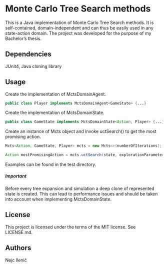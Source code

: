 # Monte Carlo Tree Search methods
This is a Java implementation of Monte Carlo Tree Search methods. It is self-contained, domain-independent and can thus be easily used in any state-action domain. The project was developed for the purpose of my Bachelor’s thesis.

## Dependencies
JUnit4, Java cloning library

## Usage
Create the implementation of MctsDomainAgent.
```java
public class Player implements MctsDomainAgent<GameState> {...}
```
Create the implementation of MctsDomainState.
```java
public class GameState implements MctsDomainState<Action, Player> {...}
```
Create an instance of Mcts object and invoke uctSearch() to get the most promising action.
```java
Mcts<Action, GameState, Player> mcts = new Mcts<>(numberOfIterations);

Action mostPromisingAction = mcts.uctSearch(state, explorationParameter);
```
Examples can be found in the test directory.

##### Important
Before every tree expansion and simulation a deep clone of represented state is created. This can lead to performance issues and should be taken into account when implementing MctsDomainState.

## License
This project is licensed under the terms of the MIT license. See LICENSE.md.

## Authors
Nejc Ilenič